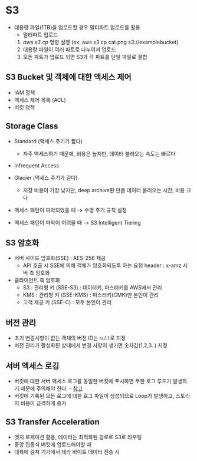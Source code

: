 # S3
- 대용량 파일(1TB)을 업로드할 경우 멀티파트 업로드를 활용
  - 멀티파트 업로드 
   1. *aws s3 cp* 명령 실행 (ex: aws s3 cp cat.png s3://examplebucket)
   2. 대용량 파일이 여러 파트로 나누어져 업로드
   3. 모든 파트가 업로드 되면 S3가 각 파트를 단일 파일로 결합

## S3 Bucket 및 객체에 대한 액세스 제어

- IAM 정책
- 액세스 제어 목록 (ACL)
- 버킷 정책

## Storage Class

- Standard (액세스 주기가 짧다)
  - 자주 액세스하기 때문에, 비용은 높지만, 데이터 불러오는 속도는 빠르다
- Infrequent Access
- Glacier (액세스 주기가 길다)
  - 저장 비용이 가장 낮지만, deep archive된 만큼 데이터 불러오는 시간, 비용 크다

- 액세스 패턴이 파악되었을 때 -> 수명 주기 규칙 설정
- 액세스 패턴이 파악이 어려울 때 -> S3 Intelligent Tiering

## S3 암호화
- 서버 사이드 암호화(SSE) : AES-256 제공
  - API 호출 시 SSE에 의해 객체가 암호화되도록 하는 요청 header : x-amz 서버 측 암호화
- 클라이언트 측 암호화
  - S3 : 관리형 키 (SSE-S3) : 데이터키, 마스터키를 AWS에서 관리
  - KMS : 관리형 키 (SSE-KMS) : 마스터키(CMK)만 본인이 관리
  - 고객 제공 키 (SSE-C) : 모두 본인이 관리

## 버전 관리
- 초기 변경사항이 없는 객체의 버전 ID는 `null`로 지정
- 버전 관리가 활성화된 상태에서 변경 사항이 생기면 숫자값(1,2,3..) 지정

## 서버 액세스 로깅
- 버킷에 대한 서버 액세스 로그를 동일한 버킷에 푸시하면 무한 로그 루프가 발생하기 때문에 주의해야 한다. - [참고](https://aws.amazon.com/ko/premiumsupport/knowledge-center/s3-server-access-logs-same-bucket/)
- 버킷에 기록된 모든 로그에 대한 로그 파일이 생성되므로 Loop가 발생하고, 스토리지 비용이 급격하게 증가

## S3 Transfer Acceleration
- 엣지 로케이션 활용, 데이터는 최적화된 경로로 S3로 라우팅
- 중앙 집중식 버킷에 업로드해야할 때
- 대륙에 걸쳐 기가에서 테라 바이트 데이터 전송 시
